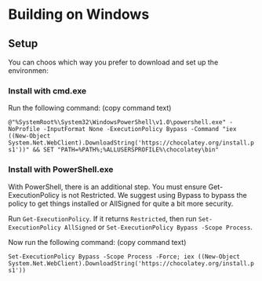 # Building on Windows

## Setup
You can choos which way you prefer to download and set up the environmen:

### Install with cmd.exe
Run the following command: (copy command text)

```@"%SystemRoot%\System32\WindowsPowerShell\v1.0\powershell.exe" -NoProfile -InputFormat None -ExecutionPolicy Bypass -Command "iex ((New-Object System.Net.WebClient).DownloadString('https://chocolatey.org/install.ps1'))" && SET "PATH=%PATH%;%ALLUSERSPROFILE%\chocolatey\bin"```

### Install with PowerShell.exe
With PowerShell, there is an additional step. You must ensure Get-ExecutionPolicy is not Restricted. We suggest using Bypass to bypass the policy to get things installed or AllSigned for quite a bit more security.

Run `Get-ExecutionPolicy`. If it returns `Restricted`, then run `Set-ExecutionPolicy AllSigned` or `Set-ExecutionPolicy Bypass -Scope Process`.

Now run the following command:   (copy command text)

```Set-ExecutionPolicy Bypass -Scope Process -Force; iex ((New-Object System.Net.WebClient).DownloadString('https://chocolatey.org/install.ps1'))```
